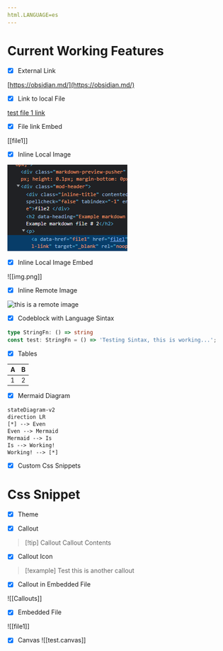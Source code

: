 ```yaml
---
html.LANGUAGE=es
---
```

# Current Working Features
  
- [x] External Link

[https://obsidian.md/](https://obsidian.md/)

- [x] Link to local File

[test file 1 link](/file1)


- [x] File link Embed

[[file1]]

- [x] Inline Local Image

![Local Inline Image](img.png)

- [x] Inline Local Image Embed

![[img.png]]

- [x] Inline Remote Image

![this is a remote image](https://obsidian.md/images/screenshot-1.0-hero-combo.png)
- [x] Codeblock with Language Sintax

```typescript
type StringFn: () => string
const test: StringFn = () => 'Testing Sintax, this is working...';
```

- [x] Tables

|A|B|
|-|-|
|1|2|

- [x] Mermaid Diagram

```mermaid
stateDiagram-v2
direction LR
[*] --> Even
Even --> Mermaid
Mermaid --> Is
Is --> Working!
Working! --> [*]
```

- [x] Custom Css Snippets
# Css Snippet

- [x] Theme

- [x] Callout

> [!tip] Callout
> Callout Contents

- [x] Callout Icon

>[!example] Test
>this is another callout

- [x] Callout in Embedded File

![[Callouts]]

- [x] Embedded File

![[file1]]

- [x]  Canvas
![[test.canvas]]

